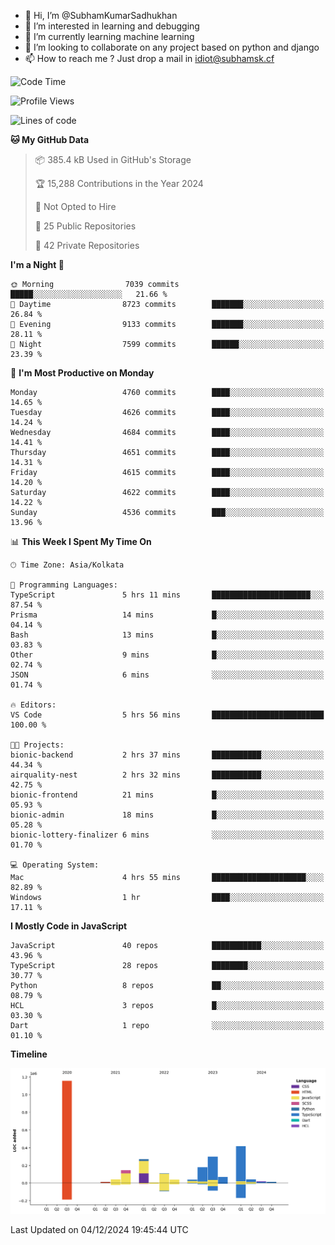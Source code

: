 - 👋 Hi, I’m @SubhamKumarSadhukhan
- 👀 I’m interested in learning and debugging
- 🌱 I’m currently learning machine learning
- 💞️ I’m looking to collaborate on any project based on python and django
- 📫 How to reach me ?
      Just drop a mail in idiot@subhamsk.cf

<!---
SubhamKumarSadhukhan/SubhamKumarSadhukhan is a ✨ special ✨ repository because its `README.md` (this file) appears on your GitHub profile.
You can click the Preview link to take a look at your changes.
--->


<!--START_SECTION:waka-->
![Code Time](http://img.shields.io/badge/Code%20Time-2%2C654%20hrs%2041%20mins-blue)

![Profile Views](http://img.shields.io/badge/Profile%20Views-1-blue)

![Lines of code](https://img.shields.io/badge/From%20Hello%20World%20I%27ve%20Written-2.8%20million%20lines%20of%20code-blue)

**🐱 My GitHub Data** 

> 📦 385.4 kB Used in GitHub's Storage 
 > 
> 🏆 15,288 Contributions in the Year 2024
 > 
> 🚫 Not Opted to Hire
 > 
> 📜 25 Public Repositories 
 > 
> 🔑 42 Private Repositories 
 > 
**I'm a Night 🦉** 

```text
🌞 Morning                7039 commits        █████░░░░░░░░░░░░░░░░░░░░   21.66 % 
🌆 Daytime                8723 commits        ███████░░░░░░░░░░░░░░░░░░   26.84 % 
🌃 Evening                9133 commits        ███████░░░░░░░░░░░░░░░░░░   28.11 % 
🌙 Night                  7599 commits        ██████░░░░░░░░░░░░░░░░░░░   23.39 % 
```
📅 **I'm Most Productive on Monday** 

```text
Monday                   4760 commits        ████░░░░░░░░░░░░░░░░░░░░░   14.65 % 
Tuesday                  4626 commits        ████░░░░░░░░░░░░░░░░░░░░░   14.24 % 
Wednesday                4684 commits        ████░░░░░░░░░░░░░░░░░░░░░   14.41 % 
Thursday                 4651 commits        ████░░░░░░░░░░░░░░░░░░░░░   14.31 % 
Friday                   4615 commits        ████░░░░░░░░░░░░░░░░░░░░░   14.20 % 
Saturday                 4622 commits        ████░░░░░░░░░░░░░░░░░░░░░   14.22 % 
Sunday                   4536 commits        ███░░░░░░░░░░░░░░░░░░░░░░   13.96 % 
```


📊 **This Week I Spent My Time On** 

```text
🕑︎ Time Zone: Asia/Kolkata

💬 Programming Languages: 
TypeScript               5 hrs 11 mins       ██████████████████████░░░   87.54 % 
Prisma                   14 mins             █░░░░░░░░░░░░░░░░░░░░░░░░   04.14 % 
Bash                     13 mins             █░░░░░░░░░░░░░░░░░░░░░░░░   03.83 % 
Other                    9 mins              █░░░░░░░░░░░░░░░░░░░░░░░░   02.74 % 
JSON                     6 mins              ░░░░░░░░░░░░░░░░░░░░░░░░░   01.74 % 

🔥 Editors: 
VS Code                  5 hrs 56 mins       █████████████████████████   100.00 % 

🐱‍💻 Projects: 
bionic-backend           2 hrs 37 mins       ███████████░░░░░░░░░░░░░░   44.34 % 
airquality-nest          2 hrs 32 mins       ███████████░░░░░░░░░░░░░░   42.75 % 
bionic-frontend          21 mins             █░░░░░░░░░░░░░░░░░░░░░░░░   05.93 % 
bionic-admin             18 mins             █░░░░░░░░░░░░░░░░░░░░░░░░   05.28 % 
bionic-lottery-finalizer 6 mins              ░░░░░░░░░░░░░░░░░░░░░░░░░   01.70 % 

💻 Operating System: 
Mac                      4 hrs 55 mins       █████████████████████░░░░   82.89 % 
Windows                  1 hr                ████░░░░░░░░░░░░░░░░░░░░░   17.11 % 
```

**I Mostly Code in JavaScript** 

```text
JavaScript               40 repos            ███████████░░░░░░░░░░░░░░   43.96 % 
TypeScript               28 repos            ████████░░░░░░░░░░░░░░░░░   30.77 % 
Python                   8 repos             ██░░░░░░░░░░░░░░░░░░░░░░░   08.79 % 
HCL                      3 repos             █░░░░░░░░░░░░░░░░░░░░░░░░   03.30 % 
Dart                     1 repo              ░░░░░░░░░░░░░░░░░░░░░░░░░   01.10 % 
```



**Timeline**

![Lines of Code chart](https://raw.githubusercontent.com/SubhamKumarSadhukhan/SubhamKumarSadhukhan/main/assets/bar_graph.png)


 Last Updated on 04/12/2024 19:45:44 UTC
<!--END_SECTION:waka-->
